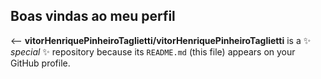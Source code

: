 ## Boas vindas ao meu perfil

<-- 
**vitorHenriquePinheiroTaglietti/vitorHenriquePinheiroTaglietti** is a ✨ _special_ ✨ repository because its `README.md` (this file) appears on your GitHub profile.


